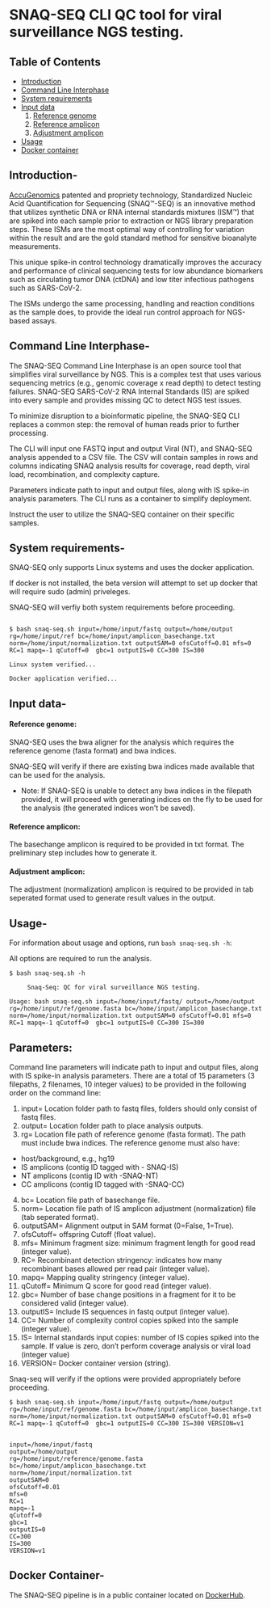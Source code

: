 # SNAQ-SEQ CLI QC tool for viral surveillance NGS testing. 

Table of Contents
-----------------
- [Introduction](#introduction)
- [Command Line Interphase](#cli)
- [System requirements](#requirements)
- [Input data](#data)
  1. [Reference genome](#reference-genome)
  2. [Reference amplicon](#reference-amplicon)
  3. [Adjustment amplicon](#adjustment-amplicon)
- [Usage](#usage-options)
- [Docker container](#docker)

## <a name="introduction"></a> Introduction-

[AccuGenomics](https://accugenomics.com/) patented and propriety technology, Standardized Nucleic Acid Quantification for Sequencing (SNAQ™-SEQ) is an innovative method that utilizes synthetic DNA or RNA internal standards mixtures (ISM™) that are spiked into each sample prior to extraction or NGS library preparation steps. These ISMs are the most optimal way of controlling for variation within the result and are the gold standard method for sensitive bioanalyte measurements.

This unique spike-in control technology dramatically improves the accuracy and performance of clinical sequencing tests for low abundance biomarkers such as circulating tumor DNA (ctDNA) and low titer infectious pathogens such as SARS-CoV-2.

The ISMs undergo the same processing, handling and reaction conditions as the sample does, to provide the ideal run control approach for NGS-based assays.

## <a name="cli"></a> Command Line Interphase-

The SNAQ-SEQ Command Line Interphase is an open source tool that simplifies viral surveillance by NGS. This is a complex test that uses various sequencing metrics (e.g., genomic coverage x read depth) to detect testing failures.  SNAQ-SEQ SARS-CoV-2 RNA Internal Standards (IS) are spiked into every sample and provides missing QC to detect NGS test issues.

To minimize disruption to a bioinformatic pipeline, the SNAQ-SEQ CLI replaces a common step: the removal of human reads prior to further processing.

The CLI will input one FASTQ input and output Viral (NT), and SNAQ-SEQ analysis appended to a CSV file.  The CSV will contain samples in rows and columns indicating SNAQ analysis results for coverage, read depth, viral load, recombination, and complexity capture.

Parameters indicate path to input and output files, along with IS spike-in analysis parameters. The CLI runs as a container to simplify deployment.

Instruct the user to utilize the SNAQ-SEQ container on their specific samples.

## <a name="requirements"></a> System requirements-

SNAQ-SEQ only supports Linux systems and uses the docker application. 

If docker is not installed, the beta version will attempt to set up docker that will require sudo (admin) priveleges. 

SNAQ-SEQ will verfiy both system requirements before proceeding.

```

$ bash snaq-seq.sh input=/home/input/fastq output=/home/output rg=/home/input/ref bc=/home/input/amplicon_basechange.txt norm=/home/input/normalization.txt outputSAM=0 ofsCutoff=0.01 mfs=0 RC=1 mapq=-1 qCutoff=0  gbc=1 outputIS=0 CC=300 IS=300

Linux system verified...

Docker application verified... 
``` 

## <a name="data"></a> Input data-

#### Reference genome:

SNAQ-SEQ uses the bwa aligner for the analysis which requires the reference genome (fasta format) and bwa indices. 

SNAQ-SEQ will verify if there are existing bwa indices made available that can be used for the analysis.


* Note: If SNAQ-SEQ is unable to detect any bwa indices in the filepath provided, it will proceed with generating indices on the fly to be used for the analysis (the generated indices won't be saved).


#### Reference amplicon:

The basechange amplicon is required to be provided in txt format. The preliminary step includes how to generate it.

#### Adjustment amplicon:

The adjustment (normalization) amplicon is required to be provided in tab seperated format used to generate result values in the output.

## <a name="usage-options"></a> Usage-

For information about usage and options, run ```bash snaq-seq.sh -h```: 

All options are required to run the analysis.

```
$ bash snaq-seq.sh -h
 
     Snaq-Seq: QC for viral surveillance NGS testing.     

Usage: bash snaq-seq.sh input=/home/input/fastq/ output=/home/output rg=/home/input/ref/genome.fasta bc=/home/input/amplicon_basechange.txt norm=/home/input/normalization.txt outputSAM=0 ofsCutoff=0.01 mfs=0 RC=1 mapq=-1 qCutoff=0  gbc=1 outputIS=0 CC=300 IS=300
```

## Parameters:

Command line parameters will indicate path to input and output files, along with IS spike-in analysis parameters. There are a total of 15 parameters (3 filepaths, 2 filenames, 10 integer values) to be provided in the following order on the command line:
 
1)  input=                  Location folder path to fastq files, folders should only consist of fastq files.
2)  output=                 Location folder path to place analysis outputs.
3)  rg=       	            Location file path of reference genome (fasta format). The path must include bwa indices. The reference genome must also have:
  - host/background, e.g., hg19 
  - IS amplicons (contig ID tagged with - SNAQ-IS) 
  - NT amplicons (contig ID with -SNAQ-NT) 
  - CC amplicons (contig ID tagged with -SNAQ-CC) 
4)  bc=                     Location file path of basechange file.
5)  norm=                   Location file path of IS amplicon adjustment (normalization) file (tab seperated format).
6)  outputSAM=              Alignment output in SAM format (0=False, 1=True).
7)  ofsCutoff=              offspring Cutoff (float value).
8)  mfs=                    Minimum fragment size: minimum fragment length for good read (integer value).
9)  RC=                     Recombinant detection stringency: indicates how many recombinant bases allowed per read pair (integer value).
10) mapq=                   Mapping quality stringency (integer value).
11) qCutoff=                Minimum Q score for good read (integer value).
12) gbc=                    Number of base change positions in a fragment for it to be considered valid (integer value).
13) outputIS=               Include IS sequences in fastq output (integer value).
14) CC=                     Number of complexity control copies spiked into the sample (integer value).
15) IS=                     Internal standards input copies: number of IS copies spiked into the sample. If value is zero, don’t perform coverage analysis or viral load (integer value)
16) VERSION=                Docker container version (string).


Snaq-seq will  verify if the options were provided appropriately before proceeding.

```
$ bash snaq-seq.sh input=/home/input/fastq output=/home/output rg=/home/input/ref/genome.fasta bc=/home/input/amplicon_basechange.txt norm=/home/input/normalization.txt outputSAM=0 ofsCutoff=0.01 mfs=0 RC=1 mapq=-1 qCutoff=0  gbc=1 outputIS=0 CC=300 IS=300 VERSION=v1


input=/home/input/fastq
output=/home/output
rg=/home/input/reference/genome.fasta
bc=/home/input/amplicon_basechange.txt
norm=/home/input/normalization.txt
outputSAM=0
ofsCutoff=0.01
mfs=0
RC=1
mapq=-1
qCutoff=0
gbc=1
outputIS=0
CC=300
IS=300
VERSION=v1
```
## <a name="docker"></a> Docker Container-

The SNAQ-SEQ pipeline is in a public container located on [DockerHub](https://hub.docker.com/r/accugenomics/snaq-seq).
